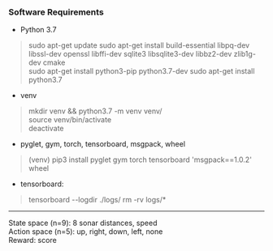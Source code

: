 ### Software Requirements

- Python 3.7  
> sudo apt-get update
> sudo apt-get install build-essential libpq-dev libssl-dev openssl libffi-dev sqlite3 libsqlite3-dev libbz2-dev zlib1g-dev cmake  
> sudo apt-get install python3-pip python3.7-dev
> sudo apt-get install python3.7

- venv  
> mkdir venv && python3.7 -m venv venv/  
> source venv/bin/activate  
> deactivate  

- pyglet, gym, torch, tensorboard, msgpack, wheel  
> (venv) pip3 install pyglet gym torch tensorboard 'msgpack==1.0.2' wheel

- tensorboard:
> tensorboard --logdir ./logs/
> rm -rv logs/*

****

State space (n=9): 8 sonar distances, speed  
Action space (n=5): up, right, down, left, none  
Reward: score  
